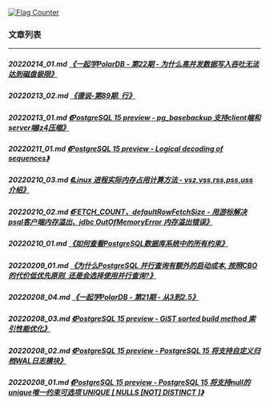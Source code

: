 <a rel="nofollow" href="http://info.flagcounter.com/h9V1"  ><img src="http://s03.flagcounter.com/count/h9V1/bg_FFFFFF/txt_000000/border_CCCCCC/columns_2/maxflags_12/viewers_0/labels_0/pageviews_0/flags_0/"  alt="Flag Counter"  border="0"  ></a>  
  
### 文章列表  
----  
##### 20220214_01.md   [《一起学PolarDB - 第22期 - 为什么高并发数据写入吞吐无法达到磁盘极限》](20220214_01.md)  
##### 20220213_02.md   [《德说-第89期, 行》](20220213_02.md)  
##### 20220213_01.md   [《PostgreSQL 15 preview - pg_basebackup 支持client端和server端lz4压缩》](20220213_01.md)  
##### 20220211_01.md   [《PostgreSQL 15 preview - Logical decoding of sequences》](20220211_01.md)  
##### 20220210_03.md   [《Linux 进程实际内存占用计算方法 - vsz,vss,rss,pss,uss 介绍》](20220210_03.md)  
##### 20220210_02.md   [《FETCH_COUNT、defaultRowFetchSize - 用游标解决 psql客户端内存溢出、jdbc OutOfMemoryError 内存溢出错误》](20220210_02.md)  
##### 20220210_01.md   [《如何查看PostgreSQL数据库系统中的所有约束》](20220210_01.md)  
##### 20220209_01.md   [《为什么PostgreSQL 并行查询有额外的启动成本, 按照CBO的代价低优先原则, 还是会选择使用并行查询?》](20220209_01.md)  
##### 20220208_04.md   [《一起学PolarDB - 第21期 - 从3到2.5》](20220208_04.md)  
##### 20220208_03.md   [《PostgreSQL 15 preview - GiST sorted build method 索引性能优化》](20220208_03.md)  
##### 20220208_02.md   [《PostgreSQL 15 preview - PostgreSQL 15 将支持自定义归档WAL日志模块》](20220208_02.md)  
##### 20220208_01.md   [《PostgreSQL 15 preview - PostgreSQL 15 将支持null的unique唯一约束可选项 UNIQUE [ NULLS [NOT] DISTINCT ]》](20220208_01.md)  
